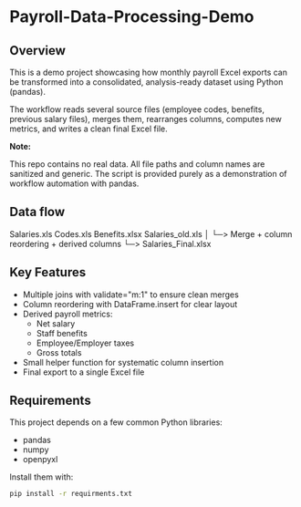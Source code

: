 # Payroll-Data-Processing-Demo

## Overview

This is a demo project showcasing how monthly payroll Excel exports can be transformed into a consolidated, analysis-ready dataset using Python (pandas).

The workflow reads several source files (employee codes, benefits, previous salary files), merges them, rearranges columns, computes new metrics, and writes a clean final Excel file.

**Note:**

This repo contains no real data. All file paths and column names are sanitized and generic. The script is provided purely as a demonstration of workflow automation with pandas.

## Data flow

Salaries.xls
Codes.xls
Benefits.xlsx
Salaries_old.xls
    │
    └─> Merge + column reordering + derived columns
              └─> Salaries_Final.xlsx

## Key Features

- Multiple joins with validate="m:1" to ensure clean merges
- Column reordering with DataFrame.insert for clear layout
- Derived payroll metrics:
  - Net salary
  - Staff benefits
  - Employee/Employer taxes
  - Gross totals
- Small helper function for systematic column insertion
- Final export to a single Excel file

## Requirements

This project depends on a few common Python libraries:

- pandas
- numpy
- openpyxl

Install them with:

```bash
pip install -r requirments.txt
```
